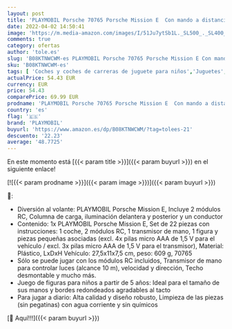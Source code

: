 ```yaml
---
layout: post
title: 'PLAYMOBIL Porsche 70765 Porsche Mission E  Con mando a distancia y efectos luminosos  A partir de 5 años'
date: 2022-04-02 14:50:41
image: 'https://m.media-amazon.com/images/I/51Ju7ytSb1L._SL500_._SL400_.jpg'
comments: true
category: ofertas
author: 'tole.es'
slug: 'B08KTNWCWM-es PLAYMOBIL Porsche 70765 Porsche Mission E Con mando a...'
sku: 'B08KTNWCWM-es'
tags: [ 'Coches y coches de carreras de juguete para niños','Juguetes','Juguetes y juegos','Vehículos de juguete para niños','playmobil', ]
actualPrice: 54.43 EUR
currency: EUR
price: 54.43
comparePrice: 69.99 EUR
prodname: 'PLAYMOBIL Porsche 70765 Porsche Mission E  Con mando a distancia y efectos luminosos  A partir de 5 años'
country: 'es'
flag: '🇪🇸'
brand: 'PLAYMOBIL'
buyurl: 'https://www.amazon.es/dp/B08KTNWCWM/?tag=tolees-21'
descuento: '22.23'
average: '48.7725'
---
```


En este momento está [{{< param title >}}]({{< param buyurl >}}) en el siguiente enlace!

[![{{< param prodname >}}]({{< param image >}})]({{< param buyurl >}})

🔎:

- Diversión al volante: PLAYMOBIL Porsche Mission E, Incluye 2 módulos RC, Columna de carga, iluminación delantera y posterior y un conductor
- Contenido: 1x PLAYMOBIL Porsche Mission E, Set de 22 piezas con instrucciones: 1 coche, 2 módulos RC, 1 transmisor de mano, 1 figura y piezas pequeñas asociadas (excl. 4x pilas micro AAA de 1,5 V para el vehículo / excl. 3x pilas micro AAA de 1,5 V para el transmisor), Material: Plástico, LxDxH Vehículo: 27,5x11x7,5 cm, peso: 609 g, 70765
- Sólo se puede jugar con los módulos RC incluidos, Transmisor de mano para controlar luces (alcance 10 m), velocidad y dirección, Techo desmontable y mucho más.
- Juego de figuras para niños a partir de 5 años: Ideal para el tamaño de sus manos y bordes redondeados agradables al tacto
- Para jugar a diario: Alta calidad y diseño robusto, Limpieza de las piezas (sin pegatinas) con agua corriente y sin químicos

[🛒 Aquí!!!]({{< param buyurl >}})
